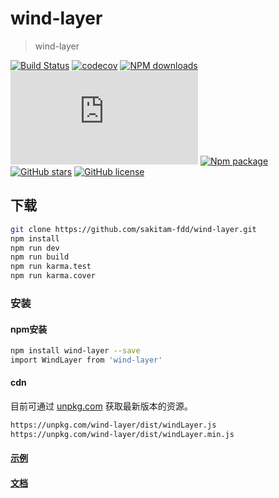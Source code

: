 # wind-layer

> wind-layer

[![Build Status](https://travis-ci.org/sakitam-fdd/wind-layer.svg?branch=master)](https://www.travis-ci.org/sakitam-fdd/wind-layer)
[![codecov](https://codecov.io/gh/sakitam-fdd/wind-layer/branch/master/graph/badge.svg)](https://codecov.io/gh/sakitam-fdd/wind-layer)
[![NPM downloads](https://img.shields.io/npm/dm/wind-layer.svg)](https://npmjs.org/package/wind-layer)
![JS gzip size](http://img.badgesize.io/https://unpkg.com/wind-layer/dist/windLayer.js?compression=gzip&label=gzip%20size:%20JS)
[![Npm package](https://img.shields.io/npm/v/wind-layer.svg)](https://www.npmjs.org/package/wind-layer)
[![GitHub stars](https://img.shields.io/github/stars/sakitam-fdd/wind-layer.svg)](https://github.com/sakitam-fdd/wind-layer/stargazers)
[![GitHub license](https://img.shields.io/badge/license-MIT-blue.svg)](https://raw.githubusercontent.com/sakitam-fdd/wind-layer/master/LICENSE)

## 下载


```bash
git clone https://github.com/sakitam-fdd/wind-layer.git
npm install
npm run dev
npm run build
npm run karma.test
npm run karma.cover
```

### 安装

#### npm安装

```bash
npm install wind-layer --save
import WindLayer from 'wind-layer'
```

#### cdn

目前可通过 [unpkg.com](https://unpkg.com/wind-layer/dist/windLayer.js) 获取最新版本的资源。

```bash
https://unpkg.com/wind-layer/dist/windLayer.js
https://unpkg.com/wind-layer/dist/windLayer.min.js
```

#### [示例](//sakitam-fdd.github.io/wind-layer/)
#### [文档](//sakitam-fdd.github.io/wind-layer/docs/)

